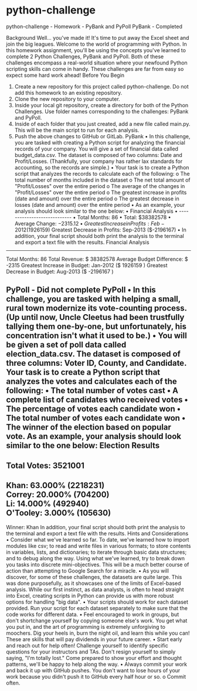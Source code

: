 # python-challenge
python-challenge  - Homework - PyBank and PyPoll
PyBank - Completed

Background
Well... you've made it!
It's time to put away the Excel sheet and join the big leagues. Welcome to the world of programming with Python. In this homework assignment, you'll be using the concepts you've learned to complete 2 Python Challenges, PyBank and PyPoll. Both of these challenges encompass a real-world situation where your newfound Python scripting skills can come in handy. These challenges are far from easy so expect some hard work ahead!
Before You Begin
1.	Create a new repository for this project called python-challenge. Do not add this homework to an existing repository.
2.	Clone the new repository to your computer.
3.	Inside your local git repository, create a directory for both of the Python Challenges. Use folder names corresponding to the challenges: PyBank and PyPoll.
4.	Inside of each folder that you just created, add a new file called main.py. This will be the main script to run for each analysis.
5.	Push the above changes to GitHub or GitLab.
PyBank
•	In this challenge, you are tasked with creating a Python script for analyzing the financial records of your company. You will give a set of financial data called budget_data.csv. The dataset is composed of two columns: Date and Profit/Losses. (Thankfully, your company has rather lax standards for accounting, so the records are simple.)
•	Your task is to create a Python script that analyzes the records to calculate each of the following:
o	The total number of months included in the dataset
o	The net total amount of "Profit/Losses" over the entire period
o	The average of the changes in "Profit/Losses" over the entire period
o	The greatest increase in profits (date and amount) over the entire period
o	The greatest decrease in losses (date and amount) over the entire period
•	As an example, your analysis should look similar to the one below:
•	Financial Analysis
•	----------------------------
•	Total Months: 86
•	Total: $38382578
•	Average Change: $-2315.12
•	Greatest Increase in Profits: Feb-2012 ($1926159)
Greatest Decrease in Profits: Sep-2013 ($-2196167)
•	In addition, your final script should both print the analysis to the terminal and export a text file with the results.
Financial Analysis
----------------------------------------------------------
Total Months: 86
Total Revenue: $ 38382578
Average Budget Difference: $ -2315
Greatest Increase in Budget: Jan-2012 ($ 1926159 )
Greatest Decrease in Budget: Aug-2013 ($ -2196167 )

PyPoll - Did not complete
PyPoll
•  In this challenge, you are tasked with helping a small, rural town modernize its vote-counting process. (Up until now, Uncle Cleetus had been trustfully tallying them one-by-one, but unfortunately, his concentration isn't what it used to be.)
•  You will be given a set of poll data called election_data.csv. The dataset is composed of three columns: Voter ID, County, and Candidate. Your task is to create a Python script that analyzes the votes and calculates each of the following:
•	The total number of votes cast
•	A complete list of candidates who received votes
•	The percentage of votes each candidate won
•	The total number of votes each candidate won
•	The winner of the election based on popular vote.
As an example, your analysis should look similar to the one below:
Election Results
-------------------------
Total Votes: 3521001
-------------------------
Khan: 63.000% (2218231)			
Correy: 20.000% (704200)		
Li: 14.000% (492940)		
O'Tooley: 3.000% (105630)		
-------------------------
Winner: Khan
In addition, your final script should both print the analysis to the terminal and export a text file with the results.
Hints and Considerations
•	Consider what we've learned so far. To date, we've learned how to import modules like csv; to read and write files in various formats; to store contents in variables, lists, and dictionaries; to iterate through basic data structures; and to debug along the way. Using what we've learned, try to break down you tasks into discrete mini-objectives. This will be a much better course of action than attempting to Google Search for a miracle.
•	As you will discover, for some of these challenges, the datasets are quite large. This was done purposefully, as it showcases one of the limits of Excel-based analysis. While our first instinct, as data analysts, is often to head straight into Excel, creating scripts in Python can provide us with more robust options for handling "big data".
•	Your scripts should work for each dataset provided. Run your script for each dataset separately to make sure that the code works for different data.
•	Feel encouraged to work in groups, but don't shortchange yourself by copying someone else's work. You get what you put in, and the art of programming is extremely unforgiving to moochers. Dig your heels in, burn the night oil, and learn this while you can! These are skills that will pay dividends in your future career.
•	Start early and reach out for help often! Challenge yourself to identify specific questions for your instructors and TAs. Don't resign yourself to simply saying, "I'm totally lost." Come prepared to show your effort and thought patterns, we'll be happy to help along the way.
•	Always commit your work and back it up with GitHub pushes. You don't want to lose hours of your work because you didn't push it to GitHub every half hour or so.
o	Commit often.
